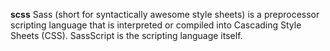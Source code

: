 <p><strong>scss</strong>
Sass (short for syntactically awesome style sheets) is a preprocessor scripting language that is interpreted or compiled into Cascading Style Sheets (CSS). SassScript is the scripting language itself.</p>
